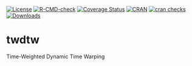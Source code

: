 <!-- badges: start -->
[![License](http://img.shields.io/badge/license-GPL%20%28%3E=%202%29-brightgreen.svg?style=flat)](http://www.gnu.org/licenses/gpl-3.0.html)
[![R-CMD-check](https://github.com/vwmaus/twdtw/actions/workflows/R-CMD-check.yaml/badge.svg)](https://github.com/vwmaus/twdtw/actions/workflows/R-CMD-check.yaml)
[![Coverage Status](https://img.shields.io/codecov/c/github/vwmaus/twdtw/main.svg)](https://app.codecov.io/gh/vwmaus/twdtw)
[![CRAN](http://www.r-pkg.org/badges/version/twdtw)](https://cran.r-project.org/package=twdtw)
[![cran checks](https://badges.cranchecks.info/worst/twdtw.svg)](https://cran.r-project.org/web/checks/check_results_twdtw.html)
[![Downloads](http://cranlogs.r-pkg.org/badges/twdtw?color=brightgreen)](http://www.r-pkg.org/pkg/twdtw)
<!-- badges: end -->
  
# twdtw
Time-Weighted Dynamic Time Warping
